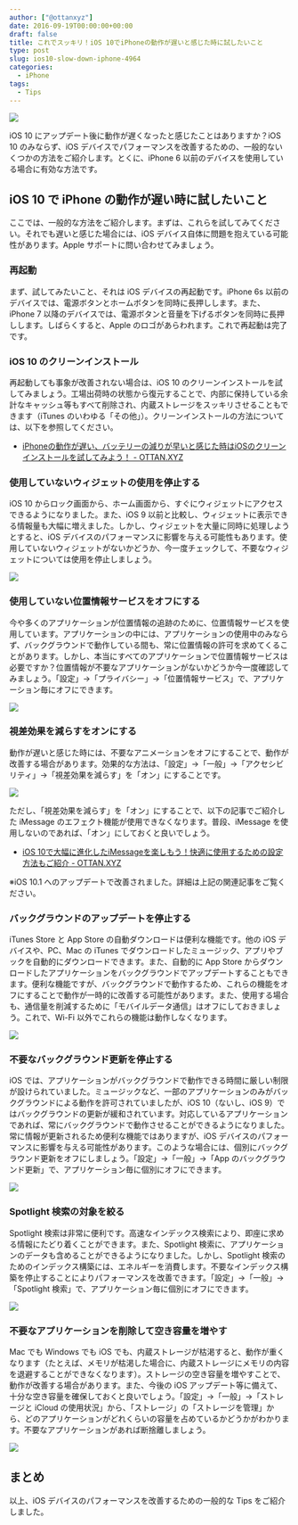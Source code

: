 ```yaml
---
author: ["@ottanxyz"]
date: 2016-09-19T00:00:00+00:00
draft: false
title: これでスッキリ！iOS 10でiPhoneの動作が遅いと感じた時に試したいこと
type: post
slug: ios10-slow-down-iphone-4964
categories:
  - iPhone
tags:
  - Tips
---
```


![](160919-57df527a6cf20.jpg)

iOS 10 にアップデート後に動作が遅くなったと感じたことはありますか？iOS 10 のみならず、iOS デバイスでパフォーマンスを改善するための、一般的ないくつかの方法をご紹介します。とくに、iPhone 6 以前のデバイスを使用している場合に有効な方法です。

## iOS 10 で iPhone の動作が遅い時に試したいこと

ここでは、一般的な方法をご紹介します。まずは、これらを試してみてください。それでも遅いと感じた場合には、iOS デバイス自体に問題を抱えている可能性があります。Apple サポートに問い合わせてみましょう。

### 再起動

まず、試してみたいこと、それは iOS デバイスの再起動です。iPhone 6s 以前のデバイスでは、電源ボタンとホームボタンを同時に長押しします。また、iPhone 7 以降のデバイスでは、電源ボタンと音量を下げるボタンを同時に長押しします。しばらくすると、Apple のロゴがあらわれます。これで再起動は完了です。

### iOS 10 のクリーンインストール

再起動しても事象が改善されない場合は、iOS 10 のクリーンインストールを試してみましょう。工場出荷時の状態から復元することで、内部に保持している余計なキャッシュ等もすべて削除され、内蔵ストレージをスッキリさせることもできます（iTunes のいわゆる「その他」）。クリーンインストールの方法については、以下を参照してください。

* [iPhoneの動作が遅い、バッテリーの減りが早いと感じた時はiOSのクリーンインストールを試してみよう！ - OTTAN.XYZ](/posts/2016/09/iphone-clean-install-4955/)

### 使用していないウィジェットの使用を停止する

iOS 10 からロック画面から、ホーム画面から、すぐにウィジェットにアクセスできるようになりました。また、iOS 9 以前と比較し、ウィジェットに表示できる情報量も大幅に増えました。しかし、ウィジェットを大量に同時に処理しようとすると、iOS デバイスのパフォーマンスに影響を与える可能性もあります。使用していないウィジェットがないかどうか、今一度チェックして、不要なウィジェットについては使用を停止しましょう。

![](160919-57df5282a9849.png)

### 使用していない位置情報サービスをオフにする

今や多くのアプリケーションが位置情報の追跡のために、位置情報サービスを使用しています。アプリケーションの中には、アプリケーションの使用中のみならず、バックグラウンドで動作している間も、常に位置情報の許可を求めてくることがあります。しかし、本当にすべてのアプリケーションで位置情報サービスは必要ですか？位置情報が不要なアプリケーションがないかどうか今一度確認してみましょう。「設定」→「プライバシー」→「位置情報サービス」で、アプリケーション毎にオフにできます。

![](160919-57df5287eaf6e.png)

### 視差効果を減らすをオンにする

動作が遅いと感じた時には、不要なアニメーションをオフにすることで、動作が改善する場合があります。効果的な方法は、「設定」→「一般」→「アクセシビリティ」→「視差効果を減らす」を「オン」にすることです。

![](160919-57df528caf68b.png)

ただし、「視差効果を減らす」を「オン」にすることで、以下の記事でご紹介した iMessage のエフェクト機能が使用できなくなります。普段、iMessage を使用しないのであれば、「オン」にしておくと良いでしょう。

* [iOS 10で大幅に進化したiMessageを楽しもう！快適に使用するための設定方法もご紹介 - OTTAN.XYZ](/posts/2016/09/ios10-imessage-enjoy-4939/)

※iOS 10.1 へのアップデートで改善されました。詳細は上記の関連記事をご覧ください。

### バックグラウンドのアップデートを停止する

iTunes Store と App Store の自動ダウンロードは便利な機能です。他の iOS デバイスや、PC、Mac の iTunes でダウンロードしたミュージック、アプリやブックを自動的にダウンロードできます。また、自動的に App Store からダウンロードしたアプリケーションをバックグラウンドでアップデートすることもできます。便利な機能ですが、バックグラウンドで動作するため、これらの機能をオフにすることで動作が一時的に改善する可能性があります。また、使用する場合も、通信量を削減するために「モバイルデータ通信」はオフにしておきましょう。これで、Wi-Fi 以外でこれらの機能は動作しなくなります。

![](160919-57df5292c2b6f.png)

### 不要なバックグラウンド更新を停止する

iOS では、アプリケーションがバックグラウンドで動作できる時間に厳しい制限が設けられていました。ミュージックなど、一部のアプリケーションのみがバックグラウンドによる動作を許可されていましたが、iOS 10（ないし、iOS 9）ではバックグラウンドの更新が緩和されています。対応しているアプリケーションであれば、常にバックグラウンドで動作させることができるようになりました。常に情報が更新されるため便利な機能ではありますが、iOS デバイスのパフォーマンスに影響を与える可能性があります。このような場合には、個別にバックグラウンド更新をオフにしましょう。「設定」→「一般」→「App のバックグラウンド更新」で、アプリケーション毎に個別にオフにできます。

![](160919-57df529899f61.png)

### Spotlight 検索の対象を絞る

Spotlight 検索は非常に便利です。高速なインデックス検索により、即座に求める情報にたどり着くことができます。また、Spotlight 検索に、アプリケーションのデータも含めることができるようになりました。しかし、Spotlight 検索のためのインデックス構築には、エネルギーを消費します。不要なインデックス構築を停止することによりパフォーマンスを改善できます。「設定」→「一般」→「Spotlight 検索」で、アプリケーション毎に個別にオフにできます。

![](160919-57df529f3100c.png)

### 不要なアプリケーションを削除して空き容量を増やす

Mac でも Windows でも iOS でも、内蔵ストレージが枯渇すると、動作が重くなります（たとえば、メモリが枯渇した場合に、内蔵ストレージにメモリの内容を退避することができなくなります）。ストレージの空き容量を増やすことで、動作が改善する場合があります。また、今後の iOS アップデート等に備えて、十分な空き容量を確保しておくと良いでしょう。「設定」→「一般」→「ストレージと iCloud の使用状況」から、「ストレージ」の「ストレージを管理」から、どのアプリケーションがどれくらいの容量を占めているかどうかがわかります。不要なアプリケーションがあれば断捨離しましょう。

![](160919-57df52a49b37f.png)

## まとめ

以上、iOS デバイスのパフォーマンスを改善するための一般的な Tips をご紹介しました。
